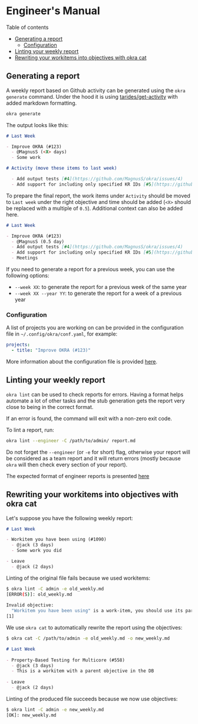 # Engineer's Manual

Table of contents
- [Generating a report](#generating-a-report)
  - [Configuration](#configuration)
- [Linting your weekly report](#linting-your-weekly-report)
- [Rewriting your workitems into objectives with okra cat](#rewriting-your-workitems-into-objectives-with-okra-cat)

## Generating a report

A weekly report based on Github activity can be generated using the `okra generate` command. Under the hood it is using [tarides/get-activity](https://github.com/tarides/get-activity) with added markdown formatting.

```sh
okra generate
```

The output looks like this:

```md
# Last Week

- Improve OKRA (#123)
  - @MagnusS (<X> days)
  - Some work

# Activity (move these items to last week)

  - Add output tests [#4](https://github.com/MagnusS/okra/issues/4)
  - Add support for including only specified KR IDs [#5](https://github.com/MagnusS/okra/issues/5)
```

To prepare the final report, the work items under `Activity` should be moved to `Last week` under the right objective and time should be added (`<X>` should be replaced with a multiple of `0.5`). Additional context can also be added here.

```md
# Last Week

- Improve OKRA (#123)
  - @MagnusS (0.5 day)
  - Add output tests [#4](https://github.com/MagnusS/okra/issues/4)
  - Add support for including only specified KR IDs [#5](https://github.com/MagnusS/okra/issues/5)
  - Meetings
```

If you need to generate a report for a previous week, you can use the following options:
- `--week XX`: to generate the report for a previous week of the same year
- `--week XX --year YY`: to generate the report for a week of a previous year

### Configuration

A list of projects you are working on can be provided in the configuration file in `~/.config/okra/conf.yaml`, for example:

```yaml
projects:
  - title: "Improve OKRA (#123)"
```

More information about the configuration file is provided [here](configuration-file.md).

## Linting your weekly report

`okra lint` can be used to check reports for errors. Having a format helps automate a lot of other tasks and the stub generation gets the report very close to being in the correct format.

If an error is found, the command will exit with a non-zero exit code.

To lint a report, run:
```sh
okra lint --engineer -C /path/to/admin/ report.md
```

Do not forget the `--engineer` (or `-e` for short) flag, otherwise your report will be considered as a team report and it will return errors (mostly because `okra` will then check every section of your report).

The expected format of engineer reports is presented [here](report-formats.md#engineer-report)

## Rewriting your workitems into objectives with okra cat

Let's suppose you have the following weekly report:

```md
# Last Week

- Workitem you have been using (#1090)
  - @jack (3 days)
  - Some work you did

- Leave
  - @jack (2 days)
```

Linting of the original file fails because we used workitems:

```sh
$ okra lint -C admin -e old_weekly.md
[ERROR(S)]: old_weekly.md
  
Invalid objective:
  "Workitem you have been using" is a work-item, you should use its parent objective "Objective you should use now" instead
[1]
```

We use `okra cat` to automatically rewrite the report using the objectives:

```sh
$ okra cat -C /path/to/admin -e old_weekly.md -o new_weekly.md
```
```md
# Last Week
  
- Property-Based Testing for Multicore (#558)
  - @jack (3 days)
  - This is a workitem with a parent objective in the DB
  
- Leave
  - @jack (2 days)
```

Linting of the produced file succeeds because we now use objectives:

```sh
$ okra lint -C admin -e new_weekly.md
[OK]: new_weekly.md
```
